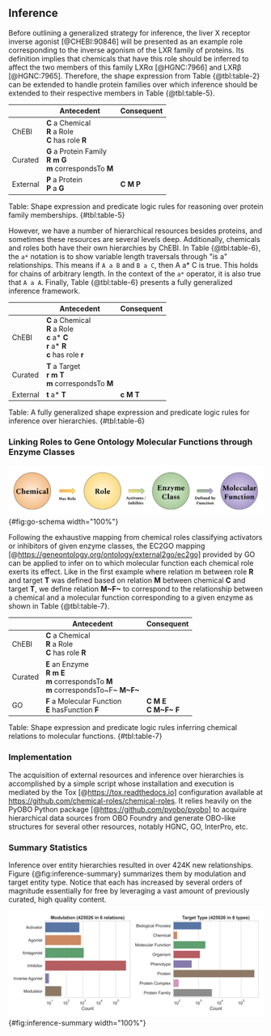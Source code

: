 ## Inference

Before outlining a generalized strategy for inference, the liver X receptor inverse agonist [@CHEBI:90846] will be presented as an example role corresponding to the inverse agonism of the LXR family of proteins.
Its definition implies that chemicals that have this role should be inferred to affect the two members of this family LXRα [@HGNC:7966] and LXRβ [@HGNC:7965].
Therefore, the shape expression from Table {@tbl:table-2} can be extended to handle protein families over which inference should be extended to their respective members in Table {@tbl:table-5}.

|          | Antecedent                                                                   | Consequent                     |
|----------|------------------------------------------------------------------------------|--------------------------------|
| ChEBI    | __C__ a Chemical<br />__R__ a Role<br />__C__ has role __R__                 |                                | 
| Curated  | __G__ a Protein Family<br />__R__ __m__ __G__<br />__m__ correspondsTo __M__ |                                |
| External | __P__ a Protein<br />__P__ a __G__                                           | __C__ __M__ __P__              |

Table: Shape expression and predicate logic rules for reasoning over protein family memberships. {#tbl:table-5}

However, we have a number of hierarchical resources besides proteins, and sometimes these resources are several levels deep.
Additionally, chemicals and roles both have their own hierarchies by ChEBI.
In Table {@tbl:table-6}, the `a*` notation is to show variable length traversals through "is a" relationships.
This means if `A a B` and `B a C`, then A a\* C is true. This holds for chains of arbitrary length.
In the context of the `a*` operator, it is also true that `A a A`.
Finally, Table {@tbl:table-6} presents a fully generalized inference framework.

|          | Antecedent                                                                                              | Consequent                     |
|----------|---------------------------------------------------------------------------------------------------------|--------------------------------|
| ChEBI    | __C__ a Chemical<br />__R__ a Role<br />__c__ a\* __C__<br />__r__ a\* __R__<br /> __c__ has role __r__ |                                | 
| Curated  | __T__ a Target<br />__r__ __m__ __T__<br />__m__ correspondsTo __M__                                    |                                |
| External | __t__ a\* __T__                                                                                         | __c__ __M__ __T__              |

Table: A fully generalized shape expression and predicate logic rules for inference over hierarchies. {#tbl:table-6}

### Linking Roles to Gene Ontology Molecular Functions through Enzyme Classes

![Schema for inference of chemicals' relations to  molecular functions via roles and enzyme classes](images/figure_5_go_schema.svg){#fig:go-schema width="100%"}

Following the exhaustive mapping from chemical roles classifying activators or inhibitors of given enzyme classes, the EC2GO mapping [@https://geneontology.org/ontology/external2go/ec2go] provided by GO can be applied to infer on to which molecular function each chemical role exerts its effect.
Like in the first example where relation m between role __R__ and target __T__ was defined based on relation __M__ between chemical __C__ and target __T__, we define relation __M~F~__ to correspond to the relationship between a chemical and a molecular function corresponding to a given enzyme as shown in Table {@tbl:table-7}.


|          | Antecedent                                                                                                 | Consequent                                  |
|----------|------------------------------------------------------------------------------------------------------------|---------------------------------------------|
| ChEBI    | __C__ a Chemical<br />__R__ a Role<br />__C__ has role __R__                                               |                                             | 
| Curated  | __E__ an Enzyme<br />__R__ __m__ __E__<br />__m__ correspondsTo __M__<br />__m__ correspondsTo~F~ __M~F~__ |                                             |
| GO | __F__ a Molecular Function<br />__E__ hasFunction __F__                                                          | __C__ __M__ __E__<br />__C__ __M~F~__ __F__ |

Table: Shape expression and predicate logic rules inferring chemical relations to molecular functions. {#tbl:table-7}

### Implementation
 
 The acquisition of external resources and inference over hierarchies is accomplished by a simple script whose installation and execution is mediated by the Tox [@https://tox.readthedocs.io] configuration available at https://github.com/chemical-roles/chemical-roles.
 It relies heavily on the PyOBO Python package [@https://github.com/pyobo/pyobo] to acquire hierarchical data sources from OBO Foundry and generate OBO-like structures for several other resources, notably HGNC, GO, InterPro, etc.
 
### Summary Statistics

Inference over entity hierarchies resulted in over 424K new relationships.
Figure {@fig:inference-summary} summarizes them by modulation and target entity type.
Notice that each has increased by several orders of magnitude essentially for free by leveraging a vast amount of previously curated, high quality content.

![Summaries over the types of modulations and target  entity types in inferred relationships. Inference can be optionally extended over role hierarchies, which produces millions of relations.](images/inferred_summary.svg){#fig:inference-summary width="100%"}

